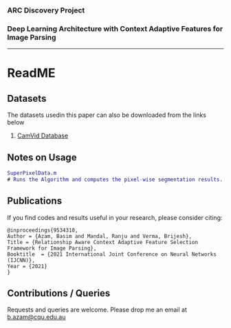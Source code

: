 ### ARC Discovery Project 
### Deep Learning Architecture with Context Adaptive Features for Image Parsing

_____________________________________________________________________________________________

# ReadME

## Datasets

The datasets usedin this paper can also be downloaded from the links below 
1. [CamVid Database](http://mi.eng.cam.ac.uk/research/projects/VideoRec/)


## Notes on Usage

```matlab
SuperPixelData.m 
# Runs the Algorithm and computes the pixel-wise segmentation results. 
```

## Publications 
If you find codes and results useful in your research, please consider citing:


    @inproceedings{9534310,
	Author = {Azam, Basim and Mandal, Ranju and Verma, Brijesh},
	Title = {Relationship Aware Context Adaptive Feature Selection Framework for Image Parsing},
	Booktitle  = {2021 International Joint Conference on Neural Networks (IJCNN)},
	Year = {2021}
    }
    

 
## Contributions / Queries 

Requests and queries are welcome. 
Please drop me an email at b.azam@cqu.edu.au
